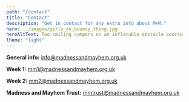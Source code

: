 ```yaml
---
path: "/contact"
title: "Contact"
description: "Get in contact for any extra info about M+M."
hero: ../images/girls_on_bouncy_thing.jpg
heroAltText: Two smiling campers on an inflatable obstacle course
theme: "light"
---
```


**General info:** <info@madnessandmayhem.org.uk>

**Week 1:** <mm1@madnessandmayhem.org.uk>

**Week 2:** <mm2@madnessandmayhem.org.uk>

**Madness and Mayhem Trust:** <mmtrust@madnessandmayhem.org.uk>

